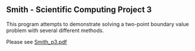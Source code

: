 ## Smith - Scientific Computing Project 3

This program attempts to demonstrate solving a two-point boundary value problem with several different methods.

Please see [Smith_p3.pdf](Smith_p3.pdf)
